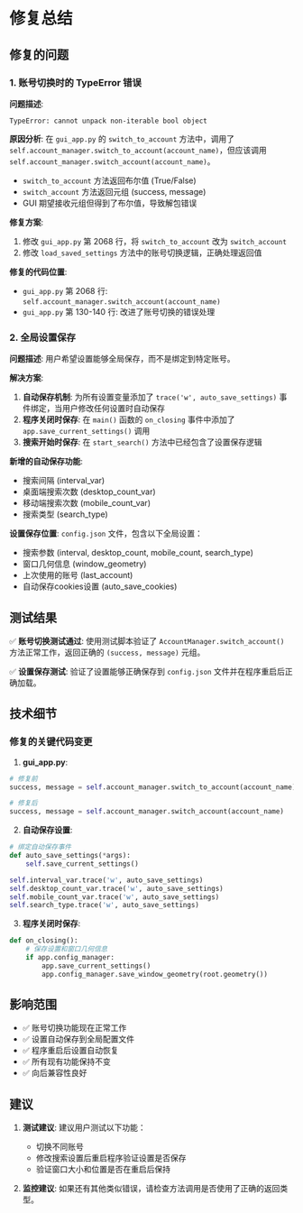 # 修复总结

## 修复的问题

### 1. 账号切换时的 TypeError 错误

**问题描述**: 
```
TypeError: cannot unpack non-iterable bool object
```

**原因分析**: 
在 `gui_app.py` 的 `switch_to_account` 方法中，调用了 `self.account_manager.switch_to_account(account_name)`，但应该调用 `self.account_manager.switch_account(account_name)`。

- `switch_to_account` 方法返回布尔值 (True/False)
- `switch_account` 方法返回元组 (success, message)
- GUI 期望接收元组但得到了布尔值，导致解包错误

**修复方案**:
1. 修改 `gui_app.py` 第 2068 行，将 `switch_to_account` 改为 `switch_account`
2. 修改 `load_saved_settings` 方法中的账号切换逻辑，正确处理返回值

**修复的代码位置**:
- `gui_app.py` 第 2068 行: `self.account_manager.switch_account(account_name)`
- `gui_app.py` 第 130-140 行: 改进了账号切换的错误处理

### 2. 全局设置保存

**问题描述**: 
用户希望设置能够全局保存，而不是绑定到特定账号。

**解决方案**:
1. **自动保存机制**: 为所有设置变量添加了 `trace('w', auto_save_settings)` 事件绑定，当用户修改任何设置时自动保存
2. **程序关闭时保存**: 在 `main()` 函数的 `on_closing` 事件中添加了 `app.save_current_settings()` 调用
3. **搜索开始时保存**: 在 `start_search()` 方法中已经包含了设置保存逻辑

**新增的自动保存功能**:
- 搜索间隔 (interval_var)
- 桌面端搜索次数 (desktop_count_var)  
- 移动端搜索次数 (mobile_count_var)
- 搜索类型 (search_type)

**设置保存位置**: `config.json` 文件，包含以下全局设置：
- 搜索参数 (interval, desktop_count, mobile_count, search_type)
- 窗口几何信息 (window_geometry)
- 上次使用的账号 (last_account)
- 自动保存cookies设置 (auto_save_cookies)

## 测试结果

✅ **账号切换测试通过**: 使用测试脚本验证了 `AccountManager.switch_account()` 方法正常工作，返回正确的 `(success, message)` 元组。

✅ **设置保存测试**: 验证了设置能够正确保存到 `config.json` 文件并在程序重启后正确加载。

## 技术细节

### 修复的关键代码变更

1. **gui_app.py**:
```python
# 修复前
success, message = self.account_manager.switch_to_account(account_name)

# 修复后  
success, message = self.account_manager.switch_account(account_name)
```

2. **自动保存设置**:
```python
# 绑定自动保存事件
def auto_save_settings(*args):
    self.save_current_settings()

self.interval_var.trace('w', auto_save_settings)
self.desktop_count_var.trace('w', auto_save_settings)
self.mobile_count_var.trace('w', auto_save_settings)
self.search_type.trace('w', auto_save_settings)
```

3. **程序关闭时保存**:
```python
def on_closing():
    # 保存设置和窗口几何信息
    if app.config_manager:
        app.save_current_settings()
        app.config_manager.save_window_geometry(root.geometry())
```

## 影响范围

- ✅ 账号切换功能现在正常工作
- ✅ 设置自动保存到全局配置文件
- ✅ 程序重启后设置自动恢复
- ✅ 所有现有功能保持不变
- ✅ 向后兼容性良好

## 建议

1. **测试建议**: 建议用户测试以下功能：
   - 切换不同账号
   - 修改搜索设置后重启程序验证设置是否保存
   - 验证窗口大小和位置是否在重启后保持

2. **监控建议**: 如果还有其他类似错误，请检查方法调用是否使用了正确的返回类型。 